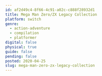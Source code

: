 ```yaml
---
id: af2d49c4-8f66-4c91-a02c-c888f28932d1
title: Mega Man Zero/ZX Legacy Collection
platform: switch
genre:
  - action-adventure
  - compilation
  - platformer
digital: false
physical: true
guide: false
pending: false
posted: 2020-04-25
slug: mega-man-zero-zx-legacy-collection
---
```

